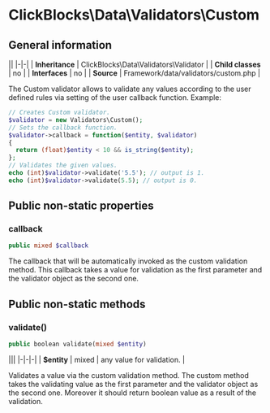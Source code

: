 # ClickBlocks\Data\Validators\Custom #

## General information ##

||
|-|-|
| **Inheritance** | ClickBlocks\Data\Validators\Validator |
| **Child classes** | no |
| **Interfaces** | no |
| **Source** | Framework/data/validators/custom.php |

The Custom validator allows to validate any values according to the user defined rules via setting of the user callback function. Example:
```php
// Creates Custom validator.
$validator = new Validators\Custom();
// Sets the callback function.
$validator->callback = function($entity, $validator)
{
  return (float)$entity < 10 && is_string($entity);
};
// Validates the given values.
echo (int)$validator->validate('5.5'); // output is 1.
echo (int)$validator->validate(5.5); // output is 0.
```

## Public non-static properties ##

### **callback**

```php
public mixed $callback
```

The callback that will be automatically invoked as the custom validation method. This callback takes a value for validation as the first parameter and the validator object as the second one.

## Public non-static methods ##

### **validate()**

```php
public boolean validate(mixed $entity)
```

|||
|-|-|-|
| **$entity** | mixed | any value for validation. |

Validates a value via the custom validation method. The custom method takes the validating value as the first parameter and the validator object as the second one. Moreover it should return boolean value as a result of the validation.